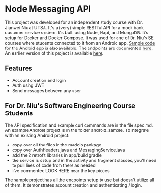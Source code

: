# Node Messaging API

This project was developed for an independent study course with Dr. Jianwei Niu at UTSA. It's a (very) simple RESTful API for a mock bank customer service system. It's built using Node, Hapi, and MongoDB. It's setup for Docker and Docker Compose. It was used for one of Dr. Niu's SE courses where students connected to it from an Android app. [Sample code](/android_sample) for the Android app is also available. The endpoints are documented [here](/spec.md). An earlier version of this project is available [here][v1-repo].

## Features
- Account creation and login
- Auth using JWT
- Send messages between any user

## For Dr. Niu's Software Engineering Course Students
The API specification and example curl commands are in the file spec.md. An example Android project is in the folder android_sample. To integrate with an existing Android project:
- copy over all the files in the models package
- copy over AuthHeaders.java and MessagingService.java
- add the 2 retrofit libraries in app/build.gradle
- the service is setup and in the activity and fragment classes, you'll need to pull lines of code from there as needed
- I've commented LOOK HERE near the key pieces

The sample project has all the endpoints setup to use but doesn't utilize all of them. It demonstrates account creation and authenticating / login.

[v1-repo]: https://github.com/shawnmaten/node-bank-ticket-api
